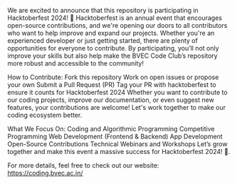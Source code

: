 We are excited to announce that this repository is participating in Hacktoberfest 2024! 🎉
Hacktoberfest is an annual event that encourages open-source contributions, and we're opening our doors to all contributors who want to help improve and expand our projects. Whether you're an experienced developer or just getting started, there are plenty of opportunities for everyone to contribute. By participating, you’ll not only improve your skills but also help make the BVEC Code Club’s repository more robust and accessible to the community!

How to Contribute:
Fork this repository
Work on open issues or propose your own
Submit a Pull Request (PR)
Tag your PR with hacktoberfest to ensure it counts for Hacktoberfest 2024
Whether you want to contribute to our coding projects, improve our documentation, or even suggest new features, your contributions are welcome! Let's work together to make our coding ecosystem better.

What We Focus On:
Coding and Algorithmic Programming
Competitive Programming
Web Development (Frontend & Backend)
App Development
Open-Source Contributions
Technical Webinars and Workshops
Let’s grow together and make this event a massive success for Hacktoberfest 2024! 🚀.

For more details, feel free to check out our website:
https://coding.bvec.ac.in/

